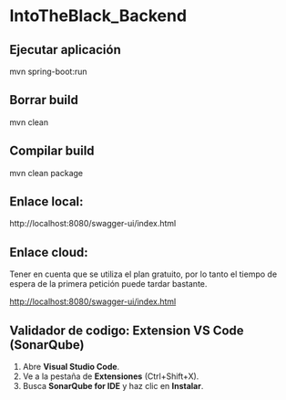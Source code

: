 # IntoTheBlack_Backend

## Ejecutar aplicación
mvn spring-boot:run

## Borrar build
mvn clean

## Compilar build
mvn clean package

## Enlace local:
http://localhost:8080/swagger-ui/index.html

## Enlace cloud:
Tener en cuenta que se utiliza el plan gratuito, por lo tanto el tiempo de espera de la primera petición puede tardar bastante.

[http://localhost:8080/swagger-ui/index.html](https://intotheblack-api.onrender.com/swagger-ui/index.html)

## Validador de codigo: Extension VS Code (SonarQube)
1. Abre **Visual Studio Code**.
2. Ve a la pestaña de **Extensiones** (Ctrl+Shift+X).
3. Busca **SonarQube for IDE** y haz clic en **Instalar**.
